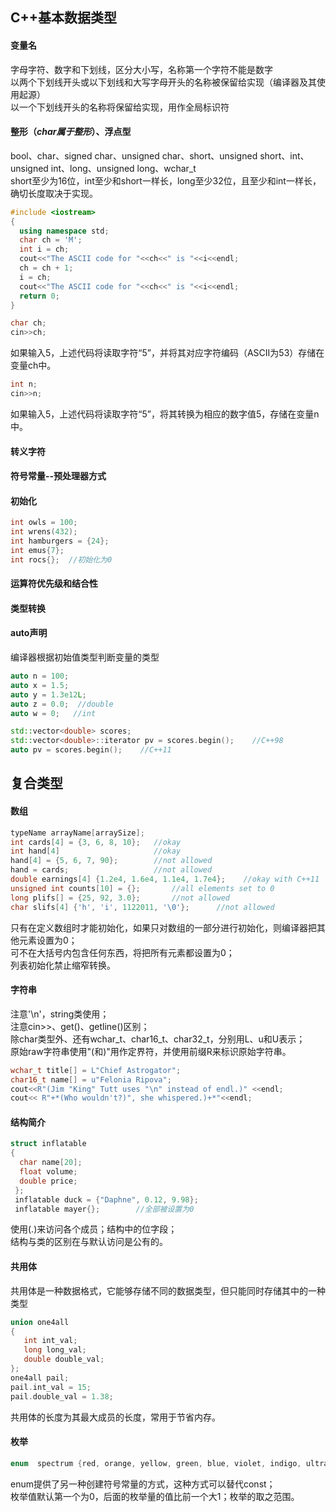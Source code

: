 ## C++基本数据类型
#### 变量名
字母字符、数字和下划线，区分大小写，名称第一个字符不能是数字  
以两个下划线开头或以下划线和大写字母开头的名称被保留给实现（编译器及其使用起源）  
以一个下划线开头的名称将保留给实现，用作全局标识符  
#### 整形（*char属于整形*）、浮点型
bool、char、signed char、unsigned char、short、unsigned short、int、unsigned int、long、unsigned long、wchar_t  
short至少为16位，int至少和short一样长，long至少32位，且至少和int一样长，确切长度取决于实现。  
```cpp
#include <iostream>
{
  using namespace std;
  char ch = 'M';
  int i = ch;
  cout<<"The ASCII code for "<<ch<<" is "<<i<<endl;
  ch = ch + 1;
  i = ch;
  cout<<"The ASCII code for "<<ch<<" is "<<i<<endl;
  return 0;
}
```
```cpp
char ch;
cin>>ch;
```
如果输入5，上述代码将读取字符“5”，并将其对应字符编码（ASCII为53）存储在变量ch中。  
```cpp
int n;
cin>>n;
```
如果输入5，上述代码将读取字符“5”，将其转换为相应的数字值5，存储在变量n中。  
#### 转义字符
#### 符号常量--预处理器方式
#### 初始化
```cpp
int owls = 100;
int wrens(432);
int hamburgers = {24};
int emus{7};
int rocs{};  //初始化为0
```
#### 运算符优先级和结合性
#### 类型转换
#### auto声明
编译器根据初始值类型判断变量的类型
```cpp
auto n = 100;
auto x = 1.5;
auto y = 1.3e12L;
auto z = 0.0;  //double
auto w = 0;   //int

std::vector<double> scores;
std::vector<double>::iterator pv = scores.begin();    //C++98
auto pv = scores.begin();    //C++11
```
## 复合类型
#### 数组
```cpp
typeName arrayName[arraySize];
int cards[4] = {3, 6, 8, 10};   //okay
int hand[4]                     //okay
hand[4] = {5, 6, 7, 90};        //not allowed
hand = cards;                   //not allowed
double earnings[4] {1.2e4, 1.6e4, 1.1e4, 1.7e4};    //okay with C++11
unsigned int counts[10] = {};       //all elements set to 0
long plifs[] = {25, 92, 3.0};       //not allowed
char slifs[4] {'h', 'i', 1122011, '\0'};      //not allowed
```
只有在定义数组时才能初始化，如果只对数组的一部分进行初始化，则编译器把其他元素设置为0；  
可不在大括号内包含任何东西，将把所有元素都设置为0；  
列表初始化禁止缩窄转换。  
#### 字符串
注意'\n'，string类使用；  
注意cin>>、get()、getline()区别；  
除char类型外、还有wchar_t、char16_t、char32_t，分别用L、u和U表示；  
原始raw字符串使用\"(和)\"用作定界符，并使用前缀R来标识原始字符串。
```cpp
wchar_t title[] = L"Chief Astrogator";
char16_t name[] = u"Felonia Ripova";
cout<<R"(Jim "King" Tutt uses "\n" instead of endl.)" <<endl;
cout<< R"+*(Who wouldn't?)", she whispered.)+*"<<endl;
```
#### 结构简介
```cpp
struct inflatable
{
  char name[20];
  float volume;
  double price;
 };
 inflatable duck = {"Daphne", 0.12, 9.98};
 inflatable mayer{};        //全部被设置为0
 ```
 使用(.)来访问各个成员；结构中的位字段；  
 结构与类的区别在与默认访问是公有的。  
 #### 共用体
 共用体是一种数据格式，它能够存储不同的数据类型，但只能同时存储其中的一种类型
 ```cpp
 union one4all
 {
    int int_val;
    long long_val;
    double double_val;
 };
 one4all pail;
 pail.int_val = 15;
 pail.double_val = 1.38;
 ```
 共用体的长度为其最大成员的长度，常用于节省内存。
 #### 枚举
  ```cpp
enum  spectrum {red, orange, yellow, green, blue, violet, indigo, ultraviolet};
 ```
 enum提供了另一种创建符号常量的方式，这种方式可以替代const；  
 枚举值默认第一个为0，后面的枚举量的值比前一个大1；枚举的取之范围。  
 
